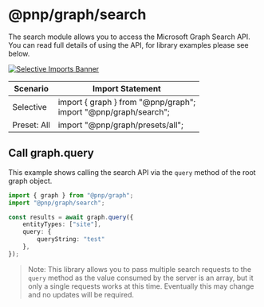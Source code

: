 # @pnp/graph/search

The search module allows you to access the Microsoft Graph Search API. You can read full details of using the API, for library examples please see below.

[![Selective Imports Banner](https://img.shields.io/badge/Selective%20Imports-informational.svg)](../concepts/selective-imports.md)  

| Scenario    | Import Statement                                                  |
| ----------- | ----------------------------------------------------------------- |
| Selective   | import { graph } from "@pnp/graph";<br />import "@pnp/graph/search"; |
| Preset: All | import "@pnp/graph/presets/all";    |

## Call graph.query

This example shows calling the search API via the `query` method of the root graph object.

```TypeScript
import { graph } from "@pnp/graph";
import "@pnp/graph/search";

const results = await graph.query({
    entityTypes: ["site"],
    query: {
        queryString: "test"
    },
});
```

> Note: This library allows you to pass multiple search requests to the `query` method as the value consumed by the server is an array, but it only a single requests works at this time. Eventually this may change and no updates will be required.
